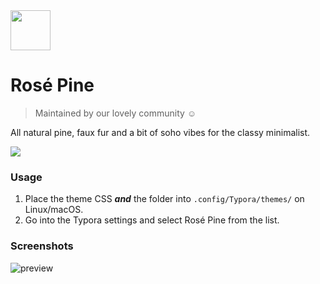 <img src="https://github.com/rose-pine/rose-pine-theme/blob/master/assets/icon.png" width="64" />

# Rosé Pine

> Maintained by our lovely community ☺️


All natural pine, faux fur and a bit of soho vibes for the classy minimalist.

[![](https://img.shields.io/badge/Rosé%20Pine%20Theme-191724)](https://github.com/rose-pine/rose-pine-theme)

### Usage

1. Place the theme CSS ***and*** the folder into `.config/Typora/themes/` on Linux/macOS.
2. Go into the Typora settings and select Rosé Pine from the list.

### Screenshots

![preview](https://i.imgur.com/Z6s8rBA.png)
